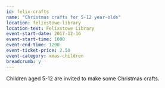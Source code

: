 ```yaml
---
id: felix-crafts
name: "Christmas crafts for 5-12 year-olds"
location: felixstowe-library
location-text: Felixstowe Library
event-start-date: 2017-12-16
event-start-time: 1000
event-end-time: 1200
event-ticket-price: 2.50
event-category: xmas-children
breadcrumb: y
---
```


Children aged 5-12 are invited to make some Christmas crafts.
